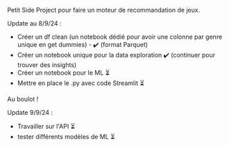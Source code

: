 Petit Side Project pour faire un moteur de recommandation de jeux.

Update au 8/9/24 :
- Créer un df clean (un notebook dédié pour avoir une colonne par genre unique en get dummies) - ✔️ (format Parquet)
- Créer un notebook unique pour la data exploration ✔️ (continuer pour trouver des insights)
- Créer un notebook pour le ML ⏳
- Mettre en place le .py avec code Streamlit ⏳

Au boulot ! 

Update 9/9/24 :
- Travailler sur l'API ⏳
- tester différents modèles de ML ⏳
